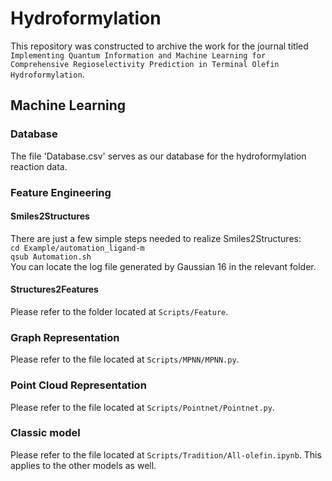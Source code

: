 # Hydroformylation
This repository was constructed to archive the work for the journal titled `Implementing Quantum Information and Machine Learning for Comprehensive Regioselectivity Prediction in Terminal Olefin Hydroformylation`.

## Machine Learning
### Database 
The file 'Database.csv' serves as our database for the hydroformylation reaction data.
### Feature Engineering
#### Smiles2Structures
There are just a few simple steps needed to realize Smiles2Structures:  
`cd Example/automation_ligand-m`  
`qsub Automation.sh`  
You can locate the log file generated by Gaussian 16 in the relevant folder. 
#### Structures2Features
Please refer to the folder located at `Scripts/Feature`. 
### Graph Representation
Please refer to the file located at `Scripts/MPNN/MPNN.py`.
### Point Cloud Representation
Please refer to the file located at `Scripts/Pointnet/Pointnet.py`.
### Classic model
Please refer to the file located at `Scripts/Tradition/All-olefin.ipynb`. This applies to the other models as well.
